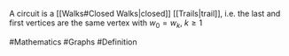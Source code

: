 A circuit is a [[Walks#Closed Walks|closed]] [[Trails|trail]], i.e. the last and first vertices are the same vertex with $w_{0}=w_{k}$, $k\geq 1$

#Mathematics #Graphs #Definition 